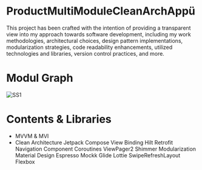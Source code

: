 # ProductMultiModuleCleanArchAppü


This project has been crafted with the intention of providing a transparent view into my approach towards software development, including my work methodologies, architectural choices, design pattern implementations, modularization strategies, code readability enhancements, utilized technologies and libraries, version control practices, and more.

# Modul Graph 

![SS1](https://i.ibb.co/CQRQbfq/Screen-Shot-2023-08-10-at-15-05-52.png](https://i.ibb.co/Pc1Tnp4/ezgif-com-resize.png)https://i.ibb.co/Pc1Tnp4/ezgif-com-resize.png)

# Contents & Libraries 

- MVVM & MVI 
- Clean Architecture
Jetpack Compose
View Binding
Hilt
Retrofit
Navigation Component
Coroutines
ViewPager2
Shimmer
Modularization
Material Design
Espresso
Mockk
Glide
Lottie
SwipeRefreshLayout
Flexbox


